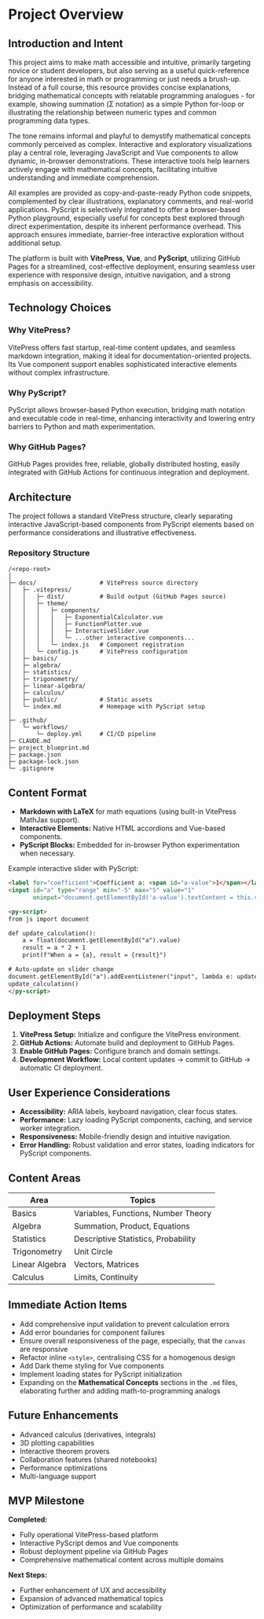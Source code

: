 # Project Overview

## Introduction and Intent

This project aims to make math accessible and intuitive, primarily targeting novice or student developers, but also serving as a useful quick-reference for anyone interested in math or programming or just needs a brush-up. Instead of a full course, this resource provides concise explanations, bridging mathematical concepts with relatable programming analogues - for example, showing summation (Σ notation) as a simple Python for-loop or illustrating the relationship between numeric types and common programming data types.

The tone remains informal and playful to demystify mathematical concepts commonly perceived as complex. Interactive and exploratory visualizations play a central role, leveraging JavaScript and Vue components to allow dynamic, in-browser demonstrations. These interactive tools help learners actively engage with mathematical concepts, facilitating intuitive understanding and immediate comprehension.

All examples are provided as copy-and-paste-ready Python code snippets, complemented by clear illustrations, explanatory comments, and real-world applications. PyScript is selectively integrated to offer a browser-based Python playground, especially useful for concepts best explored through direct experimentation, despite its inherent performance overhead. This approach ensures immediate, barrier-free interactive exploration without additional setup.

The platform is built with **VitePress**, **Vue**, and **PyScript**, utilizing GitHub Pages for a streamlined, cost-effective deployment, ensuring seamless user experience with responsive design, intuitive navigation, and a strong emphasis on accessibility.


## Technology Choices

### Why VitePress?

VitePress offers fast startup, real-time content updates, and seamless markdown integration, making it ideal for documentation-oriented projects. Its Vue component support enables sophisticated interactive elements without complex infrastructure.

### Why PyScript?

PyScript allows browser-based Python execution, bridging math notation and executable code in real-time, enhancing interactivity and lowering entry barriers to Python and math experimentation.

### Why GitHub Pages?

GitHub Pages provides free, reliable, globally distributed hosting, easily integrated with GitHub Actions for continuous integration and deployment.


## Architecture

The project follows a standard VitePress structure, clearly separating interactive JavaScript-based components from PyScript elements based on performance considerations and illustrative effectiveness.

### Repository Structure

```
/<repo-root>
│
├─ docs/                  # VitePress source directory
│   ├─ .vitepress/
│   │   ├─ dist/          # Build output (GitHub Pages source)
│   │   ├─ theme/
│   │   │   ├─ components/
│   │   │   │   ├─ ExponentialCalculator.vue
│   │   │   │   ├─ FunctionPlotter.vue
│   │   │   │   ├─ InteractiveSlider.vue
│   │   │   │   └─ ...other interactive components...
│   │   │   └─ index.js   # Component registration
│   │   └─ config.js      # VitePress configuration
│   ├─ basics/
│   ├─ algebra/
│   ├─ statistics/
│   ├─ trigonometry/
│   ├─ linear-algebra/
│   ├─ calculus/
│   ├─ public/            # Static assets
│   └─ index.md           # Homepage with PyScript setup
│
├─ .github/
│   └─ workflows/
│       └─ deploy.yml     # CI/CD pipeline
├─ CLAUDE.md
├─ project_blueprint.md
├─ package.json
├─ package-lock.json
└─ .gitignore
```


## Content Format

- **Markdown with LaTeX** for math equations (using built-in VitePress MathJax support).
- **Interactive Elements:** Native HTML accordions and Vue-based components.
- **PyScript Blocks:** Embedded for in-browser Python experimentation when necessary.

Example interactive slider with PyScript:

```html
<label for="coefficient">Coefficient a: <span id="a-value">1</span></label>
<input id="a" type="range" min="-5" max="5" value="1"
       oninput="document.getElementById('a-value').textContent = this.value"/>

<py-script>
from js import document

def update_calculation():
    a = float(document.getElementById("a").value)
    result = a * 2 + 1
    print(f"When a = {a}, result = {result}")

# Auto-update on slider change
document.getElementById("a").addEventListener("input", lambda e: update_calculation())
update_calculation()
</py-script>
```


## Deployment Steps

1. **VitePress Setup:** Initialize and configure the VitePress environment.
2. **GitHub Actions:** Automate build and deployment to GitHub Pages.
3. **Enable GitHub Pages:** Configure branch and domain settings.
4. **Development Workflow:** Local content updates → commit to GitHub → automatic CI deployment.


## User Experience Considerations

- **Accessibility:** ARIA labels, keyboard navigation, clear focus states.
- **Performance:** Lazy loading PyScript components, caching, and service worker integration.
- **Responsiveness:** Mobile-friendly design and intuitive navigation.
- **Error Handling:** Robust validation and error states, loading indicators for PyScript components.


## Content Areas

| Area           | Topics                              |
| -- | -- |
| Basics         | Variables, Functions, Number Theory |
| Algebra        | Summation, Product, Equations       |
| Statistics     | Descriptive Statistics, Probability |
| Trigonometry   | Unit Circle                         |
| Linear Algebra | Vectors, Matrices                   |
| Calculus       | Limits, Continuity                  |


## Immediate Action Items

- Add comprehensive input validation to prevent calculation errors
- Add error boundaries for component failures
- Ensure overall responsiveness of the page, especially, that the `canvas` are responsive
- Refactor inline `<style>`, centralising CSS for a homogenous design
- Add Dark theme styling for Vue components
- Implement loading states for PyScript initialization
- Expanding on the **Mathematical Concepts** sections in the `.md` files, elaborating further and adding math-to-programming analogs 


## Future Enhancements

- Advanced calculus (derivatives, integrals)
- 3D plotting capabilities
- Interactive theorem provers
- Collaboration features (shared notebooks)
- Performance optimizations
- Multi-language support


## MVP Milestone

**Completed:**

- Fully operational VitePress-based platform
- Interactive PyScript demos and Vue components
- Robust deployment pipeline via GitHub Pages
- Comprehensive mathematical content across multiple domains

**Next Steps:**

- Further enhancement of UX and accessibility
- Expansion of advanced mathematical topics
- Optimization of performance and scalability
